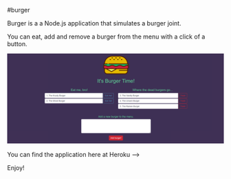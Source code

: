 #burger

Burger is a a Node.js application that simulates a burger joint.

You can eat, add and remove a burger from the menu with a click of a button.

![](./public/img/screenshot.png)

You can find the application here at Heroku -->

Enjoy!